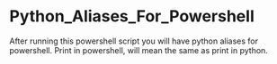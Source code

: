 # Python_Aliases_For_Powershell
After running this powershell script you will have python aliases for powershell. Print in powershell, will mean the same as print in python.

